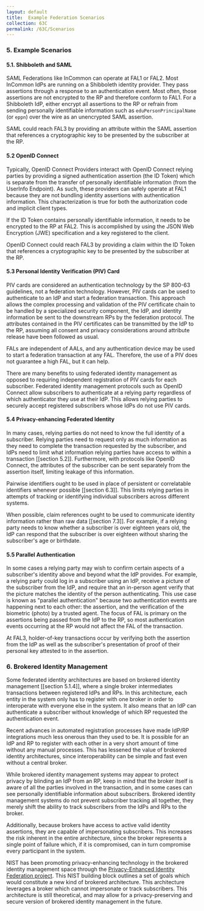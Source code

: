 ```yaml
---
layout: default
title:  Example Federation Scenarios
collection: 63C
permalink: /63C/Scenarios
---
```


### 5. Example Scenarios

#### 5.1. Shibboleth and SAML

SAML Federations like InCommon can operate at FAL1 or FAL2. Most InCommon IdPs are running on a Shibboleth identity provider. They pass assertions through a response to an authentication event. Most often, those assertions are not encrypted to the RP and therefore conform to FAL1. For a Shibboleth IdP, either encrypt all assertions to the RP or refrain from sending personally identifiable information such as `eduPersonPrincipalName` (or `eppn`) over the wire as an unencrypted SAML assertion.

SAML could reach FAL3 by providing an attribute within the SAML assertion that references a cryptographic key to be presented by the subscriber at the RP.

#### 5.2 OpenID Connect

Typically, OpenID Connect Providers interact with OpenID Connect relying parties by providing a signed authentication assertion (the ID Token) which is separate from the transfer of personally identifiable information (from the UserInfo Endpoint). As such, these providers can safely operate at FAL1 because they are not bundling identity assertions with authentication information. This characterization is true for both the authorization code and implicit client types. 

If the ID Token contains personally identifiable information, it needs to be encrypted to the RP at FAL2. This is accomplished by using the JSON Web Encryption (JWE) specification and a key registered to the client. 

OpenID Connect could reach FAL3 by providing a claim within the ID Token that references a cryptographic key to be presented by the subscriber at the RP.

#### 5.3 Personal Identity Verification (PIV) Card 

PIV cards are considered an authentication technology by the SP 800-63 guidelines, not a federation technology. However, PIV cards can be used to authenticate to an IdP and start a federation transaction. This approach allows the complex processing and validation of the PIV certificate chain to be handled by a specialized security component, the IdP, and identity information be sent to the downstream RPs by the federation protocol. The attributes contained in the PIV certificates can be transmitted by the IdP to the RP, assuming all consent and privacy considerations around attribute release have been followed as usual.

FALs are independent of AALs, and any authentication device may be used to start a federation transaction at any FAL. Therefore, the use of a PIV does not guarantee a high FAL, but it can help.

There are many benefits to using federated identity management as opposed to requiring independent registration of PIV cards for each subscriber. Federated identity management protocols such as OpenID Connect allow subscribers to authenticate at a relying party regardless of which authenticator they use at their IdP. This allows relying parties to securely accept registered subscribers whose IdPs do not use PIV cards.

#### 5.4 Privacy-enhancing Federated Identity

In many cases, relying parties do not need to know the full identity of a subscriber. Relying parties need to request only as much information as they need to complete the transaction requested by the subscriber, and IdPs need to limit what information relying parties have access to within a transaction [[section 5.2]]. Furthermore, with protocols like OpenID Connect, the attributes of the subscriber can be sent separately from the assertion itself, limiting leakage of this information. 

Pairwise identifiers ought to be used in place of persistent or correlatable identifiers whenever possible [[section 6.3]]. This limits relying parties in attempts of tracking or identifying individual subscribers across different systems. 

When possible, claim references ought to be used to communicate identity information rather than raw data [[section 7.3]]. For example, if a relying party needs to know whether a subscriber is over eighteen years old, the IdP can respond that the subscriber is over eighteen without sharing the subscriber's age or birthdate.

#### 5.5 Parallel Authentication

In some cases a relying party may wish to confirm certain aspects of a subscriber's identity above and beyond what the IdP provides. For example, a relying party could log in a subscriber using an IdP, receive a picture of the subscriber from the IdP, and require that an in-person agent verify that the picture matches the identity of the person authenticating. This use case is known as "parallel authentication" because two authentication events are happening next to each other: the assertion, and the verification of the biometric (photo) by a trusted agent. The focus of FAL is primary on the assertions being passed from the IdP to the RP, so most authentication events occurring at the RP would not affect the FAL of the transaction. 

At FAL3, holder-of-key transactions occur by verifying both the assertion from the IdP as well as the subscriber's presentation of proof of their personal key attested to in the assertion. 

### 6. Brokered Identity Management

Some federated identity architectures are based on brokered identity management [[section 5.1.4]], where a single broker intermediates transactions between registered IdPs and RPs. In this architecture, each entity in the system only has to register with one broker in order to interoperate with everyone else in the system. It also means that an IdP can authenticate a subscriber without knowledge of which RP requested the authentication event.

Recent advances in automated registration processes have made IdP/RP integrations much less onerous than they used to be. It is possible for an IdP and RP to register with each other in a very short amount of time without any manual processes. This has lessened the value of brokered identity architectures, since interoperability can be simple and fast even without a central broker.

While brokered identity management systems may appear to protect privacy by blinding an IdP from an RP, keep in mind that the broker itself is aware of all the parties involved in the transaction, and in some cases can see personally identifiable information about subscribers. Brokered identity management systems do not prevent subscriber tracking all together, they merely shift the ability to track subscribers from the IdPs and RPs to the broker.

Additionally, because brokers have access to active valid identity assertions, they are capable of impersonating subscribers. This increases the risk inherent in the entire architecture, since the broker represents a single point of failure which, if it is compromised, can in turn compromise every participant in the system.

NIST has been promoting privacy-enhancing technology in the brokered identity management space through the [Privacy-Enhanced Identity Federation project](https://nccoe.nist.gov/projects/building-blocks/privacy-enhanced-identity-brokers). This NIST building block outlines a set of goals which would constitute a new kind of brokered architecture. This architecture leverages a broker which cannot impersonate or track subscribers. This architecture is still theoretical, and may allow for a privacy-preserving and secure version of brokered identity management in the future.

